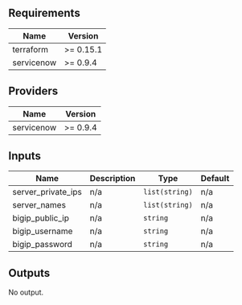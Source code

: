 <!-- BEGINNING OF PRE-COMMIT-TERRAFORM DOCS HOOK -->
## Requirements

| Name | Version |
|------|---------|
| terraform | >= 0.15.1 |
| servicenow | >= 0.9.4 |

## Providers

| Name | Version |
|------|---------|
| servicenow | >= 0.9.4 |

## Inputs

| Name | Description | Type | Default |
|------|-------------|------|---------|
| server\_private\_ips | n/a | `list(string)` | n/a |
| server\_names | n/a | `list(string)` | n/a |
| bigip\_public\_ip | n/a | `string` | n/a |
| bigip\_username | n/a | `string` | n/a |
| bigip\_password | n/a | `string` | n/a |

## Outputs

No output.

<!-- END OF PRE-COMMIT-TERRAFORM DOCS HOOK -->